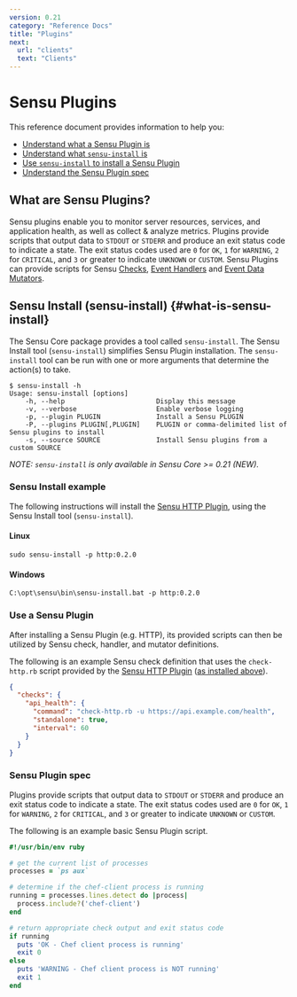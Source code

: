 ```yaml
---
version: 0.21
category: "Reference Docs"
title: "Plugins"
next:
  url: "clients"
  text: "Clients"
---
```


# Sensu Plugins

This reference document provides information to help you:

- [Understand what a Sensu Plugin is](#what-are-sensu-plugins)
- [Understand what `sensu-install` is](#what-is-sensu-install)
- [Use `sensu-install` to install a Sensu Plugin](#sensu-install-example)
- [Understand the Sensu Plugin spec](#sensu-plugin-spec)

## What are Sensu Plugins?

Sensu plugins enable you to monitor server resources, services, and application health, as well as collect & analyze metrics. Plugins provide scripts that output data to `STDOUT` or `STDERR` and produce an exit status code to indicate a state. The exit status codes used are `0` for `OK`, `1` for `WARNING`, `2` for `CRITICAL`, and `3` or greater to indicate `UNKNOWN` or `CUSTOM`. Sensu Plugins can provide scripts for Sensu [Checks](#checks), [Event Handlers](#handlers) and [Event Data Mutators](#mutators).

## Sensu Install (sensu-install) {#what-is-sensu-install}

The Sensu Core package provides a tool called `sensu-install`. The Sensu Install tool (`sensu-install`) simplifies Sensu Plugin installation. The `sensu-install` tool can be run with one or more arguments that determine the action(s) to take.

~~~ shell
$ sensu-install -h
Usage: sensu-install [options]
    -h, --help                       Display this message
    -v, --verbose                    Enable verbose logging
    -p, --plugin PLUGIN              Install a Sensu PLUGIN
    -P, --plugins PLUGIN[,PLUGIN]    PLUGIN or comma-delimited list of Sensu plugins to install
    -s, --source SOURCE              Install Sensu plugins from a custom SOURCE
~~~

_NOTE: `sensu-install` is only available in Sensu Core >= 0.21 (NEW)._

### Sensu Install example

The following instructions will install the [Sensu HTTP Plugin](https://github.com/sensu-plugins/sensu-plugins-http), using the Sensu Install tool (`sensu-install`).

#### Linux

~~~ shell
sudo sensu-install -p http:0.2.0
~~~

#### Windows

~~~ plain
C:\opt\sensu\bin\sensu-install.bat -p http:0.2.0
~~~

### Use a Sensu Plugin

After installing a Sensu Plugin (e.g. HTTP), its provided scripts can then be utilized by Sensu check, handler, and mutator definitions.

The following is an example Sensu check definition that uses the `check-http.rb` script provided by the [Sensu HTTP Plugin](https://github.com/sensu-plugins/sensu-plugins-http) ([as installed above](#sensu-install-example)).

~~~ json
{
  "checks": {
    "api_health": {
      "command": "check-http.rb -u https://api.example.com/health",
      "standalone": true,
      "interval": 60
    }
  }
}
~~~

### Sensu Plugin spec

Plugins provide scripts that output data to `STDOUT` or `STDERR` and produce an exit status code to indicate a state. The exit status codes used are `0` for `OK`, `1` for `WARNING`, `2` for `CRITICAL`, and `3` or greater to indicate `UNKNOWN` or `CUSTOM`.

The following is an example basic Sensu Plugin script.

~~~ ruby
#!/usr/bin/env ruby

# get the current list of processes
processes = `ps aux`

# determine if the chef-client process is running
running = processes.lines.detect do |process|
  process.include?('chef-client')
end

# return appropriate check output and exit status code
if running
  puts 'OK - Chef client process is running'
  exit 0
else
  puts 'WARNING - Chef client process is NOT running'
  exit 1
end
~~~